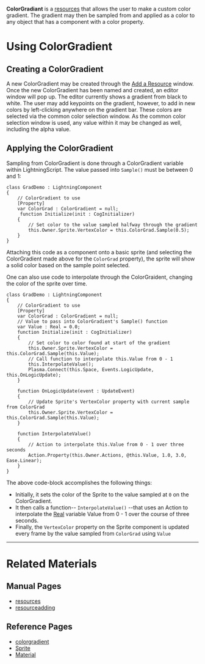 **ColorGradiant** is a [resources](https://github.com/PlasmaEngine/PlasmaDocs/blob/master/plasma_editor_documentation/plasmamanual/architecture/resources.markdown) that allows the user to make a custom color gradient. The gradient may then be sampled from and applied as a color to any object that has a component with a color property.

 # Using ColorGradient
 ## Creating a ColorGradient
A new ColorGradient may be created through the [Add a Resource](https://github.com/PlasmaEngine/PlasmaDocs/blob/master/plasma_editor_documentation/plasmamanual/editor/editorcommands/resourceadding.markdown) window.
Once the new ColorGradient has been named and created, an editor window will pop up.
The editor currently shows a gradient from black to white. The user may add keypoints on the gradient, however, to add in new colors by left-clicking anywhere on the gradient bar. These colors are selected via the common color selection window.
As the common color selection window is used, any value within it may be changed as well, including the alpha value.

 ## Applying the ColorGradient
Sampling from ColorGradient is done through a ColorGradient variable within LightningScript. The value passed into `Sample()` must be between 0 and 1:

```
class GradDemo : LightningComponent
{
    // ColorGradient to use
    [Property]
    var ColorGrad : ColorGradient = null;
     function Initialize(init : CogInitializer)
    {
        // Set color to the value sampled halfway through the gradient
        this.Owner.Sprite.VertexColor = this.ColorGrad.Sample(0.5);
    }
}
```


Attaching this code as a component onto a basic sprite (and selecting the ColorGradient made above for the `ColorGrad` property), the sprite will show a solid color based on the sample point selected.


One can also use code to interpolate through the ColorGraident, changing the color of the sprite over time.

```
class GradDemo : LightningComponent
{
    // ColorGradient to use
    [Property]
    var ColorGrad : ColorGradient = null;
    // Value to pass into ColorGradient's Sample() function
    var Value : Real = 0.0;
    function Initialize(init : CogInitializer)
    {
        // Set color to color found at start of the gradient
        this.Owner.Sprite.VertexColor = this.ColorGrad.Sample(this.Value);
        // Call function to interpolate this.Value from 0 - 1
        this.InterpolateValue();
        Plasma.Connect(this.Space, Events.LogicUpdate, this.OnLogicUpdate);
    }
    
    function OnLogicUpdate(event : UpdateEvent)
    {
        // Update Sprite's VertexColor property with current sample from ColorGrad
        this.Owner.Sprite.VertexColor = this.ColorGrad.Sample(this.Value);
    }
    
    function InterpolateValue()
    {
        // Action to interpolate this.Value from 0 - 1 over three seconds
        Action.Property(this.Owner.Actions, @this.Value, 1.0, 3.0, Ease.Linear);
    }
}
```


The above code-block accomplishes the following things:

 - Initially, it sets the color of the Sprite to the value sampled at `0` on the ColorGradient.
 - It then calls a function-- `InterpolateValue()` --that uses an Action to interpolate the [Real](https://github.com/PlasmaEngine/PlasmaDocs/blob/master/code_reference/lightning_base_types/real.markdown) variable Value from 0 - 1 over the course of three seconds.
 - Finally, the `VertexColor` property on the Sprite component is updated every frame by the value sampled from `ColorGrad` using `Value`

---

 # Related Materials
 ## Manual Pages
- [resources](https://github.com/PlasmaEngine/PlasmaDocs/blob/master/plasma_editor_documentation/plasmamanual/architecture/resources.markdown)
- [resourceadding](https://github.com/PlasmaEngine/PlasmaDocs/blob/master/plasma_editor_documentation/plasmamanual/editor/editorcommands/resourceadding.markdown)
 ## Reference Pages
- [colorgradient](https://github.com/PlasmaEngine/PlasmaDocs/blob/master/code_reference/class_reference/colorgradient.markdown)
- [Sprite](https://github.com/PlasmaEngine/PlasmaDocs/blob/master/code_reference/class_reference/sprite.markdown) 
- [Material](https://github.com/PlasmaEngine/PlasmaDocs/blob/master/code_reference/class_reference/material.markdown) 

 

 